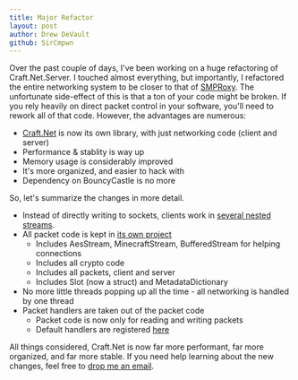 ```yaml
---
title: Major Refactor
layout: post
author: Drew DeVault
github: SirCmpwn
---
```


Over the past couple of days, I've been working on a huge refactoring of Craft.Net.Server.
I touched almost everything, but importantly, I refactored the entire networking system
to be closer to that of [SMPRoxy](https://github.com/SirCmpwn/SMProxy.git). The unfortunate
side-effect of this is that a ton of your code might be broken. If you rely heavily on
direct packet control in your software, you'll need to rework all of that code. However,
the advantages are numerous:

* [Craft.Net](https://github.com/SirCmpwn/Craft.Net/tree/master/Craft.Net) is now its own
  library, with just networking code (client and server)
* Performance & stablity is way up
* Memory usage is considerably improved
* It's more organized, and easier to hack with
* Dependency on BouncyCastle is no more

So, let's summarize the changes in more detail.

* Instead of directly writing to sockets, clients work in 
  [several nested streams](https://github.com/SirCmpwn/Craft.Net/blob/master/Craft.Net.Server/MinecraftServer.cs#L444).
* All packet code is kept in [its own project](https://github.com/SirCmpwn/Craft.Net/tree/master/Craft.Net)
  * Includes AesStream, MinecraftStream, BufferedStream for helping connections
  * Includes all crypto code
  * Includes all packets, client and server
  * Includes Slot (now a struct) and MetadataDictionary
* No more little threads popping up all the time - all networking is handled by one thread
* Packet handlers are taken out of the packet code
  * Packet code is now only for reading and writing packets
  * Default handlers are registered [here](https://github.com/SirCmpwn/Craft.Net/blob/master/Craft.Net.Server/Handlers/PacketHandlers.cs)

All things considered, Craft.Net is now far more performant, far more organized, and far more
stable. If you need help learning about the new changes, feel free to [drop me an email](mailto:sir@cmpwn.com).